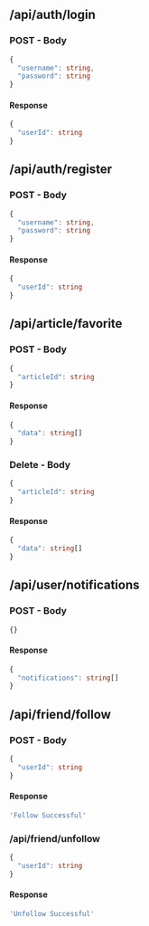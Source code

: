 
## /api/auth/login

### POST - Body
```typescript
{
  "username": string,
  "password": string
}
```

#### Response
```typescript
{
  "userId": string
}
```

## /api/auth/register

### POST - Body
```typescript
{
  "username": string,
  "password": string
}
```

#### Response
```typescript
{
  "userId": string
}
```




## /api/article/favorite

### POST - Body
```typescript
{
  "articleId": string
}
```

#### Response
```typescript
{
  "data": string[]
}
```

### Delete - Body
```typescript
{
  "articleId": string
}
```

#### Response
```typescript
{
  "data": string[]
}
```



## /api/user/notifications

### POST - Body
```typescript
{}
```

#### Response
```typescript
{
  "notifications": string[]
}
```







## /api/friend/follow

### POST - Body
```typescript
{
  "userId": string
}
```

#### Response
```typescript
'Follow Successful'
```

### /api/friend/unfollow
```typescript
{
  "userId": string
}
```

#### Response
```typescript
'Unfollow Successful'
```

